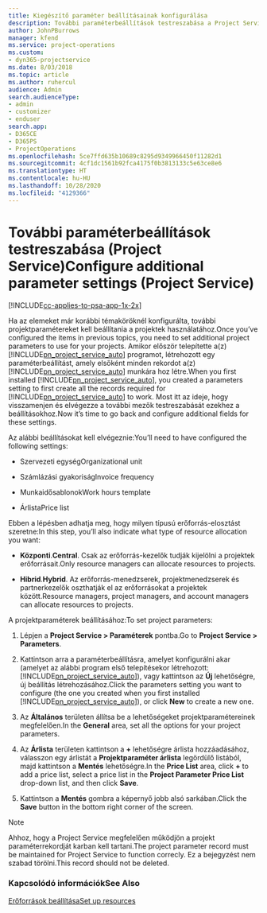 ```yaml
---
title: Kiegészítő paraméter beállításainak konfigurálása
description: További paraméterbeállítások testreszabása a Project Service szolgáltatásban
author: JohnPBurrows
manager: kfend
ms.service: project-operations
ms.custom:
- dyn365-projectservice
ms.date: 8/03/2018
ms.topic: article
ms.author: ruhercul
audience: Admin
search.audienceType:
- admin
- customizer
- enduser
search.app:
- D365CE
- D365PS
- ProjectOperations
ms.openlocfilehash: 5ce7ffd635b10689c8295d9349966450f11282d1
ms.sourcegitcommit: 4cf1dc1561b92fca4175f0b3813133c5e63ce8e6
ms.translationtype: HT
ms.contentlocale: hu-HU
ms.lasthandoff: 10/28/2020
ms.locfileid: "4129366"
---
```

# <a name="configure-additional-parameter-settings-project-service"></a><span data-ttu-id="73a43-103">További paraméterbeállítások testreszabása (Project Service)</span><span class="sxs-lookup"><span data-stu-id="73a43-103">Configure additional parameter settings (Project Service)</span></span>

[!INCLUDE[cc-applies-to-psa-app-1x-2x](../includes/cc-applies-to-psa-app-1x-2x.md)]

<span data-ttu-id="73a43-104">Ha az elemeket már korábbi témaköröknél konfigurálta, további projektparamétereket kell beállítania a projektek használatához.</span><span class="sxs-lookup"><span data-stu-id="73a43-104">Once you’ve configured the items in previous topics, you need to set additional project parameters to use for your projects.</span></span> <span data-ttu-id="73a43-105">Amikor először telepítette a(z) [!INCLUDE[pn_project_service_auto](../includes/pn-project-service-auto.md)] programot, létrehozott egy paraméterbeállítást, amely elsőként minden rekordot a(z) [!INCLUDE[pn_project_service_auto](../includes/pn-project-service-auto.md)] munkára hoz létre.</span><span class="sxs-lookup"><span data-stu-id="73a43-105">When you first installed [!INCLUDE[pn_project_service_auto](../includes/pn-project-service-auto.md)], you created a parameters setting to first create all the records required for [!INCLUDE[pn_project_service_auto](../includes/pn-project-service-auto.md)] to work.</span></span> <span data-ttu-id="73a43-106">Most itt az ideje, hogy visszamenjen és elvégezze a további mezők testreszabását ezekhez a beállításokhoz.</span><span class="sxs-lookup"><span data-stu-id="73a43-106">Now it’s time to go back and configure additional fields for these settings.</span></span>  
  
 <span data-ttu-id="73a43-107">Az alábbi beállításokat kell elvégeznie:</span><span class="sxs-lookup"><span data-stu-id="73a43-107">You’ll need to have configured the following settings:</span></span>  
  
-   <span data-ttu-id="73a43-108">Szervezeti egység</span><span class="sxs-lookup"><span data-stu-id="73a43-108">Organizational unit</span></span>  
  
-   <span data-ttu-id="73a43-109">Számlázási gyakoriság</span><span class="sxs-lookup"><span data-stu-id="73a43-109">Invoice frequency</span></span>  
  
-   <span data-ttu-id="73a43-110">Munkaidősablonok</span><span class="sxs-lookup"><span data-stu-id="73a43-110">Work hours template</span></span>  
  
-   <span data-ttu-id="73a43-111">Árlista</span><span class="sxs-lookup"><span data-stu-id="73a43-111">Price list</span></span>  
 
<span data-ttu-id="73a43-112">Ebben a lépésben adhatja meg, hogy milyen típusú erőforrás-elosztást szeretne:</span><span class="sxs-lookup"><span data-stu-id="73a43-112">In this step, you’ll also indicate what type of resource allocation you want:</span></span>  
  
- <span data-ttu-id="73a43-113">**Központi**.</span><span class="sxs-lookup"><span data-stu-id="73a43-113">**Central**.</span></span> <span data-ttu-id="73a43-114">Csak az erőforrás-kezelők tudják kijelölni a projektek erőforrásait.</span><span class="sxs-lookup"><span data-stu-id="73a43-114">Only resource managers can allocate resources to projects.</span></span>  
  
- <span data-ttu-id="73a43-115">**Hibrid**.</span><span class="sxs-lookup"><span data-stu-id="73a43-115">**Hybrid**.</span></span> <span data-ttu-id="73a43-116">Az erőforrás-menedzserek, projektmenedzserek és partnerkezelők oszthatják el az erőforrásokat a projektek között.</span><span class="sxs-lookup"><span data-stu-id="73a43-116">Resource managers, project managers, and account managers can allocate resources to projects.</span></span>  
  
 
<span data-ttu-id="73a43-117">A projektparaméterek beállításához:</span><span class="sxs-lookup"><span data-stu-id="73a43-117">To set project parameters:</span></span>  
  
1. <span data-ttu-id="73a43-118">Lépjen a **Project Service > Paraméterek** pontba.</span><span class="sxs-lookup"><span data-stu-id="73a43-118">Go to **Project Service > Parameters**.</span></span>  
  
2. <span data-ttu-id="73a43-119">Kattintson arra a paraméterbeállításra, amelyet konfigurálni akar (amelyet az alábbi program első telepítésekor létrehozott: [!INCLUDE[pn_project_service_auto](../includes/pn-project-service-auto.md)]), vagy kattintson az **Új** lehetőségre, új beállítás létrehozásához.</span><span class="sxs-lookup"><span data-stu-id="73a43-119">Click the parameters setting you want to configure (the one you created when you first installed [!INCLUDE[pn_project_service_auto](../includes/pn-project-service-auto.md)]), or click **New** to create a new one.</span></span>  
  
3. <span data-ttu-id="73a43-120">Az **Általános** területen állítsa be a lehetőségeket projektparamétereinek megfelelően.</span><span class="sxs-lookup"><span data-stu-id="73a43-120">In the **General** area, set all the options for your project parameters.</span></span>  
  
4. <span data-ttu-id="73a43-121">Az **Árlista** területen kattintson a **+** lehetőségre árlista hozzáadásához, válasszon egy árlistát a **Projektparaméter árlista** legördülő listából, majd kattintson a **Mentés** lehetőségre.</span><span class="sxs-lookup"><span data-stu-id="73a43-121">In the **Price List** area, click **+** to add a price list, select a price list in the **Project Parameter Price List** drop-down list, and then click **Save**.</span></span>  
  
5. <span data-ttu-id="73a43-122">Kattintson a **Mentés** gombra a képernyő jobb alsó sarkában.</span><span class="sxs-lookup"><span data-stu-id="73a43-122">Click the **Save** button in the bottom right corner of the screen.</span></span>  

> [!NOTE]
> <span data-ttu-id="73a43-123">Ahhoz, hogy a Project Service megfelelően működjön a projekt paraméterrekordját karban kell tartani.</span><span class="sxs-lookup"><span data-stu-id="73a43-123">The project parameter record must be maintained for Project Service to function correcly.</span></span> <span data-ttu-id="73a43-124">Ez a bejegyzést nem szabad törölni.</span><span class="sxs-lookup"><span data-stu-id="73a43-124">This record should not be deleted.</span></span>

### <a name="see-also"></a><span data-ttu-id="73a43-125">Kapcsolódó információk</span><span class="sxs-lookup"><span data-stu-id="73a43-125">See Also</span></span>  
 [<span data-ttu-id="73a43-126">Erőforrások beállítása</span><span class="sxs-lookup"><span data-stu-id="73a43-126">Set up resources</span></span>](../psa/set-up-resources.md)

